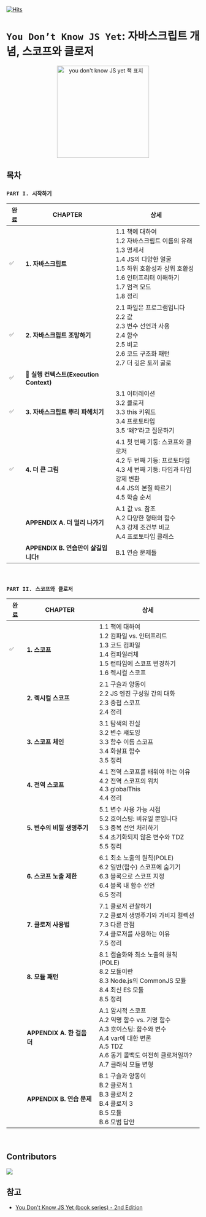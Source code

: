 [![Hits](https://hits.seeyoufarm.com/api/count/incr/badge.svg?url=https%3A%2F%2Fgithub.com%2Fdiving-javascript%2Fyou-dont-know-js-yet&count_bg=%23242921&title_bg=%23555555&icon=&icon_color=%23E7E7E7&title=&edge_flat=false)](https://hits.seeyoufarm.com)

# `You Don’t Know JS Yet`: 자바스크립트 개념, 스코프와 클로저

<p align="center">
  <img src="https://github.com/diving-javascript/you-dont-know-js-yet/assets/48350491/6dfcfb73-7edb-4b34-9023-70c6b500071d" alt="you don't know JS yet 책 표지" width="240" height="auto" />
</p>

## 목차

###  `PART I. 시작하기`
<!-- ✅ -->
| 완료 | CHAPTER | 상세 |
|---|---|-------|
|`✅`| **1. 자바스크립트** | 1.1 책에 대하여<br>1.2 자바스크립트 이름의 유래<br>1.3 명세서<br>1.4 JS의 다양한 얼굴<br>1.5 하위 호환성과 상위 호환성<br>1.6 인터프리터 이해하기<br>1.7 엄격 모드<br>1.8 정리 |
|`✅`| **2. 자바스크립트 조망하기** | 2.1 파일은 프로그램입니다<br>2.2 값<br>2.3 변수 선언과 사용<br>2.4 함수<br>2.5 비교<br>2.6 코드 구조화 패턴<br>2.7 더 깊은 토끼 굴로 |
|`✅`| **📘 실행 컨텍스트(Execution Context)** |  |
|`✅`| **3. 자바스크립트 뿌리 파헤치기** | 3.1 이터레이션<br>3.2 클로저<br>3.3 this 키워드<br>3.4 프로토타입<br>3.5 ‘왜?’라고 질문하기 |
|`✅`| **4. 더 큰 그림** | 4.1 첫 번째 기둥: 스코프와 클로저<br>4.2 두 번째 기둥: 프로토타입<br>4.3 세 번째 기둥: 타입과 타입 강제 변환<br>4.4 JS의 본질 따르기<br>4.5 학습 순서 |
|` `| **APPENDIX A. 더 멀리 나가기** | A.1 값 vs. 참조<br>A.2 다양한 형태의 함수<br>A.3 강제 조건부 비교<br>A.4 프로토타입 클래스 |
|` `| **APPENDIX B. 연습만이 살길입니다!** | B.1 연습 문제들 |

<br>

###  `PART II. 스코프와 클로저`

| 완료 | CHAPTER | 상세 |
|---|---|-------|
|`✅`| **1. 스코프** | 1.1 책에 대하여<br>1.2 컴파일 vs. 인터프리트<br>1.3 코드 컴파일<br>1.4 컴파일러체<br>1.5 런타임에 스코프 변경하기<br>1.6 렉시컬 스코프 |
|` `| **2. 렉시컬 스코프** | 2.1 구슬과 양동이<br>2.2 JS 엔진 구성원 간의 대화<br>2.3 중첩 스코프<br>2.4 정리 |
|` `| **3. 스코프 체인** | 3.1 탐색의 진실<br>3.2 변수 섀도잉<br>3.3 함수 이름 스코프<br>3.4 화살표 함수<br>3.5 정리 |
|` `| **4. 전역 스코프** | 4.1 전역 스코프를 배워야 하는 이유<br>4.2 전역 스코프의 위치<br>4.3 globalThis<br>4.4 정리 |
|` `| **5. 변수의 비밀 생명주기** | 5.1 변수 사용 가능 시점<br>5.2 호이스팅: 비유일 뿐입니다<br>5.3 중복 선언 처리하기<br>5.4 초기화되지 않은 변수와 TDZ<br>5.5 정리 |
|` `| **6. 스코프 노출 제한** | 6.1 최소 노출의 원칙(POLE)<br>6.2 일반(함수) 스코프에 숨기기<br>6.3 블록으로 스코프 지정<br>6.4 블록 내 함수 선언<br>6.5 정리 |
|` `| **7. 클로저 사용법** | 7.1 클로저 관찰하기<br>7.2 클로저 생명주기와 가비지 컬렉션<br>7.3 다른 관점<br>7.4 클로저를 사용하는 이유<br>7.5 정리 |
|` `| **8. 모듈 패턴** | 8.1 캡슐화와 최소 노출의 원칙(POLE)<br>8.2 모듈이란<br>8.3 Node.js의 CommonJS 모듈<br>8.4 최신 ES 모듈<br>8.5 정리 |
|` `| **APPENDIX A. 한 걸음 더** | A.1 암시적 스코프<br>A.2 익명 함수 vs. 기명 함수<br>A.3 호이스팅: 함수와 변수<br>A.4 var에 대한 변론<br>A.5 TDZ<br>A.6 동기 콜백도 여전히 클로저일까?<br>A.7 클래식 모듈 변형 |
|` `| **APPENDIX B. 연습 문제** | B.1 구슬과 양동이<br>B.2 클로저 1<br>B.3 클로저 2<br>B.4 클로저 3<br>B.5 모듈<br>B.6 모범 답안 |

<br>

## Contributors
<a href="https://github.com/diving-javascript/you-dont-know-js-yet/graphs/contributors">
  <img src="https://contrib.rocks/image?repo=diving-javascript/you-dont-know-js-yet" />
</a>


<br>


## 참고
- [You Don't Know JS Yet (book series) - 2nd Edition](https://github.com/getify/You-Dont-Know-JS)
